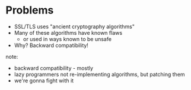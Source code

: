# Problems

* SSL/TLS uses "ancient cryptography algorithms"
* Many of these algorithms have known flaws 
  - or used in ways known to be unsafe
* Why? Backward compatibility!

note:
 - backward compatibility - mostly
 - lazy programmers not re-implementing algorithms, but patching them
 - we're gonna fight with it
